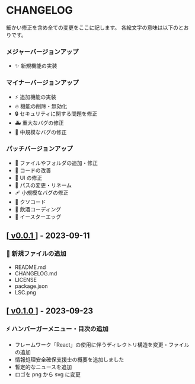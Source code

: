# CHANGELOG

細かい修正を含め全ての変更をここに記します。
各絵文字の意味は以下のとおりです。

### メジャーバージョンアップ

- ✨ 新規機能の実装

### マイナーバージョンアップ

- ⚡️ 追加機能の実装
- 🔥 機能の削除・無効化
- 🔒️ セキュリティに関する問題を修正
- 🚑️ 重大なバグの修正
- 🐛 中規模なバグの修正

### パッチバージョンアップ

- 📝 ファイルやフォルダの追加・修正
- 🎨 コードの改善
- 💄 UI の修正
- 🚚 パスの変更・リネーム
- 🩹 小規模なバグの修正
- 💩 クソコード
- 🍻 飲酒コーディング
- 🥚 イースターエッグ

<h2>
  [<a href="https://github.com/IamMr-S/Learn-Security-Specialist/commit/5115d20dcfa8cde8877b75e17f163f22d3c8785c">
    v0.0.1
  </a>] - 2023-09-11
</h2>

### 📝 新規ファイルの追加

- README.md
- CHANGELOG.md
- LICENSE
- package.json
- LSC.png

<h2>
  [<a href="https://github.com/IamMr-S/Learn-Security-Specialist/commit/">
    v0.1.0
  </a>] - 2023-09-23
</h2>

### ⚡️ ハンバーガーメニュー・目次の追加

- フレームワーク「React」の使用に伴うディレクトリ構造を変更・ファイルの追加
- 情報処理安全確保支援士の概要を追加しました
- 暫定的なニュースを追加
- ロゴを png から svg に変更
